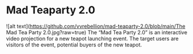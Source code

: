# Mad Teaparty 2.0
![alt text](https://github.com/vvrebellion/mad-teaparty-2.0/blob/main/The Mad Tea Party 2.0.jpg?raw=true)
The “Mad Tea Party 2.0” is an interactive video projection for a new teapot launching event. The target users are visitors of the event, potential buyers of the new teapot.

